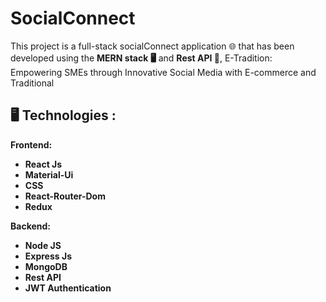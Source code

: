
# SocialConnect

This project is a full-stack socialConnect application 🌐 that has been developed using the **MERN stack 🖥️** and **Rest API 🚀**, E-Tradition: Empowering SMEs through Innovative Social Media with E-commerce and Traditional 
## 🖥️ Technologies :
  
 **Frontend:**
 
- **React Js**
- **Material-Ui**
- **CSS**
- **React-Router-Dom**
- **Redux**

**Backend:**

- **Node JS**
- **Express Js**
- **MongoDB**
- **Rest API**
- **JWT Authentication**